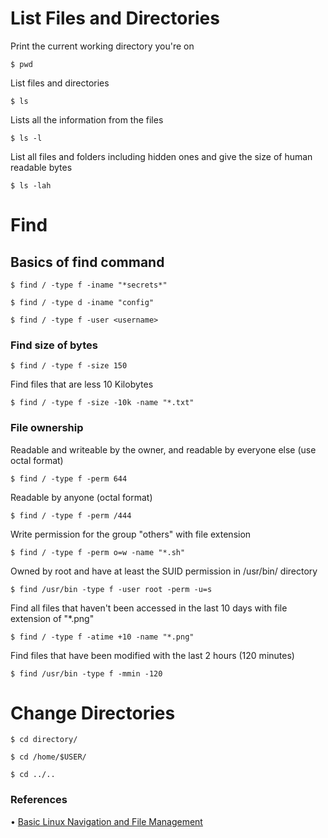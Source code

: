 # List Files and Directories

Print the current working directory you're on

`$ pwd`

List files and directories

`$ ls`

Lists all the information from the files

`$ ls -l`

List all files and folders including hidden ones and give the size of human readable bytes

`$ ls -lah`

# Find

## **Basics of find command**

`$ find / -type f -iname "*secrets*"`

`$ find / -type d -iname "config"`

`$ find / -type f -user <username>`

### **Find size of bytes**

`$ find / -type f -size 150`

Find files that are less 10 Kilobytes

`$ find / -type f -size -10k -name "*.txt"`

### **File ownership**

Readable and writeable by the owner, and readable by everyone else (use octal format)

`$ find / -type f -perm 644`

Readable by anyone (octal format)

`$ find / -type f -perm /444`

Write permission for the group "others" with file extension

`$ find / -type f -perm o=w -name "*.sh"`

Owned by root and have at least the SUID permission in /usr/bin/ directory

`$ find /usr/bin -type f -user root -perm -u=s`

Find all files that haven't been accessed in the last 10 days with file extension of "*.png"

`$ find / -type f -atime +10 -name "*.png"`

Find files that have been modified with the last 2 hours (120 minutes)

`$ find /usr/bin -type f -mmin -120`

# Change Directories

`$ cd directory/`

`$ cd /home/$USER/`

`$ cd ../..`

### References

• [Basic Linux Navigation and File Management](https://www.digitalocean.com/community/tutorials/basic-linux-navigation-and-file-management#navigation-and-exploration)
